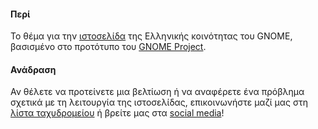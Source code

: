 #### Περί
Το θέμα για την [ιστοσελίδα](http://gnome.gr/) της Ελληνικής κοινότητας του GNOME, βασισμένο στο προτότυπο του [GNOME Project](https://git.gnome.org/browse/gnome-web-www/).

#### Ανάδραση
Αν θέλετε να προτείνετε μια βελτίωση ή να αναφέρετε ένα πρόβλημα σχετικά με τη λειτουργία της ιστοσελίδας, επικοινωνήστε μαζί μας στη [λίστα ταχυδρομείου](http://lists.gnome.gr/listinfo.cgi/team-gnome.gr) ή βρείτε μας στα [social media](http://gnome.gr/#social_media)!
